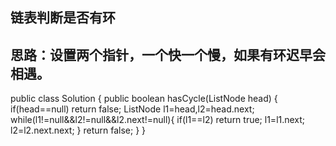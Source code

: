
##  链表判断是否有环

## 思路：设置两个指针，一个快一个慢，如果有环迟早会相遇。

  public class Solution {
    public boolean hasCycle(ListNode head) {
        if(head==null) return false;
        ListNode l1=head,l2=head.next;
        while(l1!=null&&l2!=null&&l2.next!=null){
            if(l1==l2)
                return true;
            l1=l1.next;
            l2=l2.next.next;
        }
        return false;
    }
}
